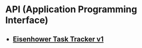 <h1>API (Application Programming Interface) </h1>
<ul>
    <h2>
        <li> <a href="#">Eisenhower Task Tracker v1</a> </li>
    </h2>
</ul>